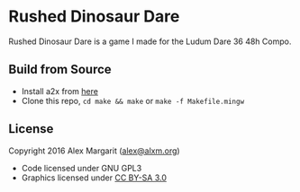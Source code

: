Rushed Dinosaur Dare
====================

Rushed Dinosaur Dare is a game I made for the Ludum Dare 36 48h Compo.

Build from Source
-----------------

* Install a2x from [here](https://github.com/alxm/a2x)
* Clone this repo, `cd make && make` or `make -f Makefile.mingw`

License
-------

Copyright 2016 Alex Margarit (alex@alxm.org)

* Code licensed under GNU GPL3
* Graphics licensed under [CC BY-SA 3.0](https://creativecommons.org/licenses/by-sa/3.0/)
